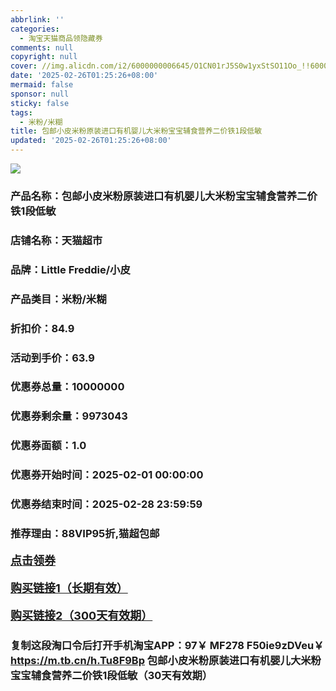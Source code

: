 ```yaml
---
abbrlink: ''
categories:
  - 淘宝天猫商品领隐藏券
comments: null
copyright: null
cover: //img.alicdn.com/i2/6000000006645/O1CN01rJ5S0w1yxStSO11Oo_!!6000000006645-0-sm.jpg
date: '2025-02-26T01:25:26+08:00'
mermaid: false
sponsor: null
sticky: false
tags:
  - 米粉/米糊
title: 包邮小皮米粉原装进口有机婴儿大米粉宝宝辅食营养二价铁1段低敏
updated: '2025-02-26T01:25:26+08:00'
--- 
```


![](//img.alicdn.com/i2/6000000006645/O1CN01rJ5S0w1yxStSO11Oo_!!6000000006645-0-sm.jpg)

### 产品名称：包邮小皮米粉原装进口有机婴儿大米粉宝宝辅食营养二价铁1段低敏
### 店铺名称：天猫超市
### 品牌：Little Freddie/小皮
### 产品类目：米粉/米糊
### 折扣价：84.9
### 活动到手价：63.9
### 优惠券总量：10000000
### 优惠券剩余量：9973043
### 优惠券面额：1.0
### 优惠券开始时间：2025-02-01 00:00:00	
### 优惠券结束时间：2025-02-28 23:59:59	
### 推荐理由：88VIP95折,猫超包邮

<p style="font-size: 18px; font-weight: bold;">
  <a href="https://uland.taobao.com/coupon/edetail?e=3g6fMWkB6nGlhHvvyUNXZfh8CuWt5YH5OVuOuRD5gLJMmdsrkidbOWBzzpT26idJkoxDsgMrV6zMRtId8KkheFRt%2FhIciNL7W4H2NHHPGTq7XQd33TiCjYA9veYOXlgyRSHvQe2jOLZ9pbNCYX0I%2BPP%2BWUTgK%2F%2B0I%2BtaUgbudUxA%2B536asYsLWVfKa%2BhVnNDbs5F2HZV3yJDDWy90qXwrJjB6TX2HR3QQ5WKStDdyeTLAJho1Tgm24y1rRo98IyIzxHHRjXbSzC3GXpSbfs48ra%2FUBtEDKuTT92JRd9i5X7ZojSKypnXdBtC5SfQ3k9Q9pILCoZ%2B%2FH9%2BOHfs5nLQGA%3D%3D&traceId=0b515d4517407227641888116d126c&union_lens=lensId%3AOPT%401740722769%4021469085_0e0c_1954b298f82_bf54%4001%40eyJmbG9vcklkIjo3MzM1NH0ie" target="_blank">点击领券</a>
</p>
<p style="font-size: 18px; font-weight: bold;">
  <a href="https://s.click.taobao.com/t?e=m%3D2%26s%3DEHoiQAIxQ2Fw4vFB6t2Z2ueEDrYVVa64K7Vc7tFgwiHjf2vlNIV67uW8xal2bDKcJYccVKkURIj3ID%2FV1RqsF4wnCJeELi4I%2FIEn%2BS1IjHAB0ghlTd7WlZVm%2FOAUUFw71qrpxiwMoCNxc1AtbZGVSz1as9dE8xRAUY7hrUMeysSMHuv7RoNv0Q0jFsbsQ7KWGCw2tCF4xvotFkBKrXuCbEiVA0d0OBAjuE1KA4aa8JOqec1nXWdGsi9zWUsU0xC8ozvQCWI2PAlyfsBFZDqhxXSFvSTZM%2B%2F4A13NwUW6D5vanG4uAD%2BV%2BSdFi%2BWBsHJbDJbuZDCrHt4%3D" target="_blank">购买链接1（长期有效）</a>
</p>
<p style="font-size: 18px; font-weight: bold;">
  <a href="https://s.click.taobao.com/3iNIRYs" target="_blank">购买链接2（300天有效期）</a>
</p>

### 复制这段淘口令后打开手机淘宝APP：97￥ MF278 F50ie9zDVeu￥ https://m.tb.cn/h.Tu8F9Bp  包邮小皮米粉原装进口有机婴儿大米粉宝宝辅食营养二价铁1段低敏（30天有效期）

